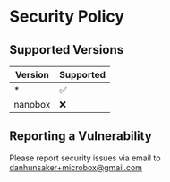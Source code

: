 # Security Policy

## Supported Versions

| Version | Supported          |
| ------- | ------------------ |
| *       | :white_check_mark: |
| nanobox | :x:                |

## Reporting a Vulnerability

Please report security issues via email to danhunsaker+microbox@gmail.com
